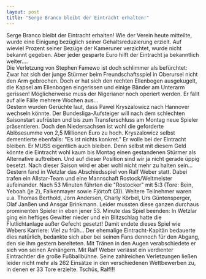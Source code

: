 ```yaml
---
layout: post
title: "Serge Branco bleibt der Eintracht erhalten!"
---
```


Serge Branco bleibt der Eintracht erhalten! Wie der Verein heute mitteilte, wurde eine Einigung bezüglich seiner Gehaltsreduzierung erzielt. Auf wieviel Prozent seiner Bezüge der Kameruner verzichtet, wurde nicht bekannt gegeben. Aber jeder gesparte Euro hilft der Eintracht ja bekanntlich weiter....  
Die Verletzung von Stephen Famewo ist doch schlimmer als befürchtet: Zwar hat sich der junge Stürmer beim Freundschaftsspiel in Oberursel nicht den Arm gebrochen. Doch er hat sich den rechten Ellenbogen ausgekugelt, die Kapsel am Ellenbogen eingerissen und einige Bänder am Unterarm gerissen! Möglicherweise muss der Nigerianer noch operiert werden. Er fällt auf alle Fälle mehrere Wochen aus...  
Gestern wurden Gerüchte laut, dass Pawel Kryszalowicz nach Hannover wechseln könnte. Der Bundesliga-Aufsteiger will nach dem schlechten Saisonstart aufrüsten und bis zum Transferschluss am Montag neue Spieler präsentieren. Doch den Niedersachsen ist wohl die geforderte Ablösesumme von 2,5 Millionen Euro zu hoch. Kryszalowicz selbst dementierte ebenfalls: "Es ist nichts konkret." Er wolle bei der Eintracht bleiben. Er MUSS eigentlich auch bleiben. Denn selbst mit diesem Geld könnte die Eintracht wohl kaum bis Montag einen gestandenen Stürmer als Alternative auftreiben. Und auf dieser Position sind wir ja nicht gerade üppig besetzt. Nach dieser Saison wird er aber wohl nicht mehr zu halten sein...  
Gestern fand in Wetzlar das Abschiedsspiel von Ralf Weber statt. Dabei trafen ein Allstar-Team und eine Mannschaft Rostock/Weltmeister aufeinander. Nach 53 Minuten führten die "Rostocker" mit 5:3 (Tore: Bein, Yeboah (je 2), Falkenmayer sowie Fjörtoft (3)). Weitere Teilnehmer waren u.a. Thomas Berthold, Jörn Andersen, Charly Körbel, Urs Güntensperger, Olaf Janßen und Ansgar Brinkmann. Leider mussten diese ganzen durchaus prominenten Spieler in eben jener 53. Minute das Spiel beenden: In Wetzlar ging ein heftiges Gewitter nieder und ein Blitzschlag hatte die Flutlichtanlage außer Gefecht gesetzt! Damit endete dieses Spiel wie Webers Karriere: Viel zu früh... Der ehemalige Eintracht-Kapitän bedauerte dies natürlich, bedankte sich aber bei seinen Fans dennoch für den Abgang, den sie ihm gestern bereiteten. Mit Tränen in den Augen verabschiedete er sich von seinen Anhängern. Mit Ralf Weber verlässt ein verdienter Eintrachtler die große Fußballbühne. Seine zahlreichen Verletzungen ließen leider nicht mehr als 262 Einsätze in den verschiedenen Wettbewerben zu, in denen er 33 Tore erzielte. Tschüs, Ralf!!!
